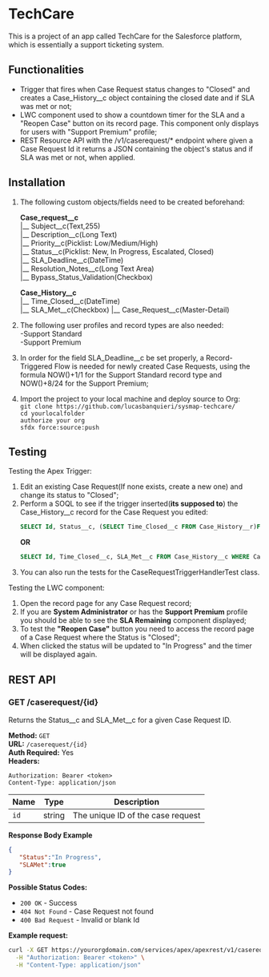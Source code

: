 # TechCare

This is a project of an app called TechCare for the Salesforce platform, which is essentially a support ticketing system.

## Functionalities
- Trigger that fires when Case Request status changes to "Closed" and creates a Case_History__c object containing the closed date and if SLA was met or not;
- LWC component used to show a countdown timer for the SLA and a "Reopen Case" button on its record page. This component only displays for users with "Support Premium" profile;
- REST Resource API with the /v1/caserequest/* endpoint where given a Case Request Id it returns a JSON containing the object's status and if SLA was met or not, when applied.

## Installation

1. The following custom objects/fields need to be created beforehand:  

    **Case_request__c**  
    |__ Subject__c(Text,255)  
    |__ Description__c(Long Text)  
    |__ Priority__c(Picklist: Low/Medium/High)  
    |__ Status__c(Picklist: New, In Progress, Escalated, Closed)  
    |__ SLA_Deadline__c(DateTime)  
    |__ Resolution_Notes__c(Long Text Area)  
    |__ Bypass_Status_Validation(Checkbox)
    
    **Case_History__c**  
    |__ Time_Closed__c(DateTime)  
    |__ SLA_Met__c(Checkbox)
    |__ Case_Request__c(Master-Detail)


3. The following user profiles and record types are also needed:  
   -Support Standard  
   -Support Premium  


4. In order for the field SLA_Deadline__c be set properly, a Record-Triggered Flow is needed for newly created Case Requests,
   using the formula NOW()+1/1 for the Support Standard record type and NOW()+8/24 for the Support Premium;

5. Import the project to your local machine and deploy source to Org:  
```git clone https://github.com/lucasbanquieri/sysmap-techcare/```  
```cd yourlocalfolder```  
```authorize your org```  
```sfdx force:source:push```  

## Testing

Testing the Apex Trigger:  
1. Edit an existing Case Request(If none exists, create a new one) and change its status to "Closed";  
2. Perform a SOQL to see if the trigger inserted(**its supposed to**) the Case_History__c record for the Case Request you edited:  
   ```sql
   SELECT Id, Status__c, (SELECT Time_Closed__c FROM Case_History__r)FROM Case_Request__c WHERE Id = 'REPLACE WITH CASE REQUEST ID'
   ```
   **OR**  
    ```sql
    SELECT Id, Time_Closed__c, SLA_Met__c FROM Case_History__c WHERE Case_Request__c = 'REPLACE WITH CASE REQUEST ID'
    ```
3. You can also run the tests for the CaseRequestTriggerHandlerTest class.  

Testing the LWC component:  
1. Open the record page for any Case Request record;  
2. If you are **System Administrator** or has the **Support Premium** profile you should be able to see the **SLA Remaining** component displayed;  
3. To test the **"Reopen Case"** button you need to access the record page of a Case Request where the Status is "Closed";  
4. When clicked the status will be updated to "In Progress" and the timer will be displayed again.

## REST API

### GET /caserequest/{id}

Returns the Status__c and SLA_Met__c for a given Case Request ID.  

**Method:** `GET`  
**URL:** `/caserequest/{id}`  
**Auth Required:** Yes  
**Headers:**  
```http
Authorization: Bearer <token>
Content-Type: application/json
```

| Name | Type   | Description                       |
| ---- | ------ | --------------------------------- |
| `id` | string | The unique ID of the case request |  


**Response Body Example**  
```json
{
   "Status":"In Progress",
   "SLAMet":true
}
```
**Possible Status Codes:**  
- ```200 OK``` - Success  
- ```404 Not Found``` - Case Request not found  
- ```400 Bad Request``` - Invalid or blank Id

**Example request:**  
```bash
curl -X GET https://yourorgdomain.com/services/apex/apexrest/v1/caserequest/1234567890ABCDEFGH \
  -H "Authorization: Bearer <token>" \
  -H "Content-Type: application/json"
```
